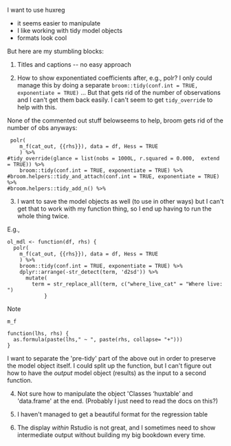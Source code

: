 I want to use huxreg

- it seems easier to manipulate
- I like working with tidy model objects
- formats look cool

But here are my stumbling blocks:

1. Titles and captions -- no easy approach

2. How to show exponentiated coefficients after, e.g., polr? I only could manage this by doing a separate `broom::tidy(conf.int = TRUE, exponentiate = TRUE)` ... But that gets rid of the number of observations and I can't get them back easily.  I can't seem to get `tidy_override` to help with this.

None of the commented out stuff belowseems to help, broom gets rid of the number of obs anyways:

```
 polr(
    m_f(cat_out, {{rhs}}), data = df, Hess = TRUE
    ) %>%
#tidy_override(glance = list(nobs = 1000L, r.squared = 0.000,  extend = TRUE)) %>%
    broom::tidy(conf.int = TRUE, exponentiate = TRUE) %>%
#broom.helpers::tidy_and_attach(conf.int = TRUE, exponentiate = TRUE) %>%
#broom.helpers::tidy_add_n() %>%

```

3. I want to save the model objects as well (to use in other ways) but I can't get that to work with my function thing, so I end up having to run the whole thing twice.

E.g.,

```
ol_mdl <- function(df, rhs) {
  polr(
    m_f(cat_out, {{rhs}}), data = df, Hess = TRUE
    ) %>%
    broom::tidy(conf.int = TRUE, exponentiate = TRUE) %>%
    dplyr::arrange(-str_detect(term, 'd2sd')) %>%
      mutate(
        term = str_replace_all(term, c("where_live_cat" = "Where live: ")
            }
```


Note

```
m_f

function(lhs, rhs) {
  as.formula(paste(lhs," ~ ", paste(rhs, collapse= "+")))
}
```

I want to separate the 'pre-tidy' part of the above out in order to preserve the model object itself. I could split up the function, but I can't figure out how to have the _output_ model object (results) as the input to a second function.

4. Not sure how to manipulate the object 'Classes ‘huxtable’ and 'data.frame'  at the end. (Probably I just need to read the docs on this?)

5. I haven't managed to get a beautiful format for the regression table

6. The display *within* Rstudio is not great, and I sometimes need to show intermediate output without building my big bookdown every time.
